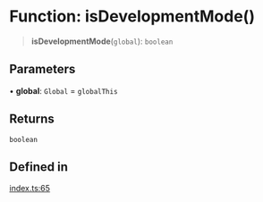 # Function: isDevelopmentMode()

> **isDevelopmentMode**(`global`): `boolean`

## Parameters

• **global**: `Global` = `globalThis`

## Returns

`boolean`

## Defined in

[index.ts:65](https://github.com/andreisergiu98/baeta/blob/4c16a2c8fa14b6d48e42b6a2c2893542bd64b987/packages/util-env/index.ts#L65)
